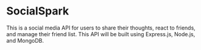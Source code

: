 # SocialSpark
This is a social media API for users to share their thoughts, react to friends, and manage their friend list. This API will be built using Express.js, Node.js, and MongoDB.
